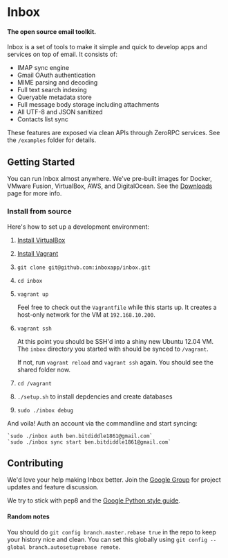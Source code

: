 # Inbox

#### The open source email toolkit.


Inbox is a set of tools to make it simple and quick to develop apps and services on top of email. It consists of:

- IMAP sync engine
- Gmail OAuth authentication
- MIME parsing and decoding
- Full text search indexing
- Queryable metadata store
- Full message body storage including attachments
- All UTF-8 and JSON sanitized
- Contacts list sync


These features are exposed via clean APIs through ZeroRPC services. See the `/examples` folder for details.



## Getting Started

You can run Inbox almost anywhere. We've pre-built images for Docker, VMware Fusion, VirtualBox, AWS, and DigitalOcean. See the [Downloads](http://preview.inboxapp.com/downloads) page for more info.


### Install from source

Here's how to set up a development environment:

1. [Install VirtualBox](https://www.virtualbox.org/wiki/Downloads)

2. [Install Vagrant](http://downloads.vagrantup.com/)

3. `git clone git@github.com:inboxapp/inbox.git`

4. `cd inbox`

5. `vagrant up`

    Feel free to check out the `Vagrantfile` while this starts up. It creates a host-only network for the VM at `192.168.10.200`.

6. `vagrant ssh`

    At this point you should be SSH'd into a shiny new Ubuntu 12.04 VM. The
    `inbox` directory you started with should be synced to `/vagrant`.

    If not, run `vagrant reload` and `vagrant ssh` again. You should see the
    shared folder now.

7. `cd /vagrant`

8. `./setup.sh` to install depdencies and create databases

8. `sudo ./inbox debug`

And voila! Auth an account via the commandline and start syncing:

    `sudo ./inbox auth ben.bitdiddle1861@gmail.com`
    `sudo ./inbox sync start ben.bitdiddle1861@gmail.com`

## Contributing

We'd love your help making Inbox better. Join the [Google
Group](groups.google.com/group/inbox-dev) for project updates and feature
discussion.

We try to stick with pep8 and the [Google Python style
guide](http://google-styleguide.googlecode.com/svn/trunk/pyguide.html).

#### Random notes

You should do `git config branch.master.rebase true` in the repo to keep your
history nice and clean. You can set this globally using `git config --global branch.autosetuprebase remote`.
